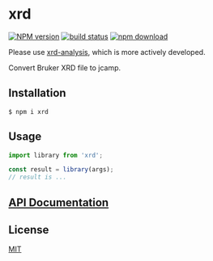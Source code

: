 # xrd

[![NPM version][npm-image]][npm-url]
[![build status][ci-image]][ci-url]
[![npm download][download-image]][download-url]

Please use [xrd-analysis](https://github.com/kjappelbaum/xrd-analysis), which is more actively developed. 

Convert Bruker XRD file to jcamp. 

## Installation

`$ npm i xrd`

## Usage

```js
import library from 'xrd';

const result = library(args);
// result is ...
```

## [API Documentation](https://cheminfo.github.io/xrd/)

## License

[MIT](./LICENSE)

[npm-image]: https://img.shields.io/npm/v/xrd.svg
[npm-url]: https://www.npmjs.com/package/xrd
[ci-image]: https://github.com/cheminfo/xrd/workflows/Node.js%20CI/badge.svg?branch=master
[ci-url]: https://github.com/cheminfo/xrd/actions?query=workflow%3A%22Node.js+CI%22
[download-image]: https://img.shields.io/npm/dm/xrd.svg
[download-url]: https://www.npmjs.com/package/xrd
